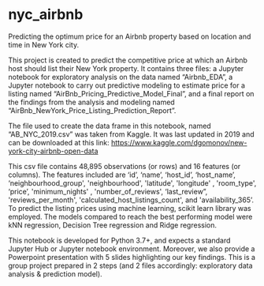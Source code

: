 # nyc_airbnb
Predicting the optimum price for an Airbnb property based on location and time in New York city.

This project is created to predict the competitive price at which an Airbnb host should list their New York property.
It contains three files: a Jupyter notebook for exploratory analysis on the data named “Airbnb_EDA”, a Jupyter notebook to carry out predictive modeling to estimate price for a listing named “AirBnb_Pricing_Predictive_Model_Final”, and a final report on the findings from the analysis and modeling named “AirBnb_NewYork_Price_Listing_Prediction_Report”.

The file used to create the data frame in this notebook, named “AB_NYC_2019.csv” was taken from Kaggle. It was last updated in 2019 and can be downloaded at this link:
https://www.kaggle.com/dgomonov/new-york-city-airbnb-open-data

This csv file contains 48,895 observations (or rows) and 16 features (or columns). The features included are ‘id’, ‘name’, ‘host_id’, ‘host_name’, ‘neighbourhood_group', 'neighbourhood', 'latitude', 'longitude' , 'room_type', ‘price’, 'minimum_nights' , 'number_of_reviews', ‘last_review”, 'reviews_per_month',
'calculated_host_listings_count', and 'availability_365’.
To predict the listing prices using machine learning, scikit learn library was employed. The models compared to reach the best performing model were kNN regression,
Decision Tree regression and Ridge regression.

This notebook is developed for Python 3.7+, and expects a standard Jupyter Hub or Jupyter notebook environment. Moreover, we also provide a Powerpoint presentation with 5 slides highlighting our key findings. This is a group project prepared in 2 steps (and 2 files accordingly: exploratory data analysis & prediction model).
